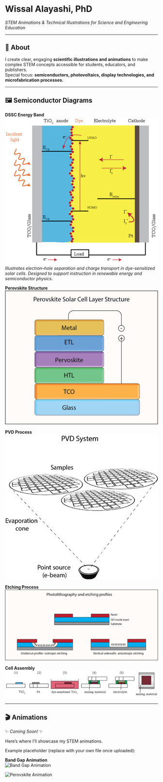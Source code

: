 # Wissal Alayashi, PhD  
*STEM Animations & Technical Illustrations for Science and Engineering Education*  

---

## 📘 About  
I create clear, engaging **scientific illustrations and animations** to make complex STEM concepts accessible for students, educators, and publishers.  
Special focus: **semiconductors, photovoltaics, display technologies, and microfabrication processes.**

---

## 🖼️ Semiconductor Diagrams  

**DSSC Energy Band**  
![DSSC Energy Band](DSSC-Energy-Band.png)  
*Illustrates electron–hole separation and charge transport in dye-sensitized solar cells. Designed to support instruction in renewable energy and semiconductor physics.*  

**Perovskite Structure**  
![Perovskite Structure](Perovskite.png)  

**PVD Process**  
![PVD Process](PVD.png)  

**Etching Process**  
![Etching Process](Etching-profiles.png)  

**Cell Assembly**  
![Cell Assembly](Cell-assembly.png)  

---

## 🎬 Animations  

✨ *Coming Soon!* ✨  

Here’s where I’ll showcase my STEM animations.  

Example placeholder (replace with your own file once uploaded):  

**Band Gap Animation**  
![Band Gap Animation](assets/animations/bandgap.gif)  

![Perovskite Animation](RECOVER_Perovskite-1.gif)

